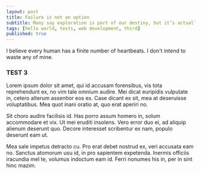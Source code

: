 ```yaml
---
layout: post
title: Failure is not an option
subtitle: Many say exploration is part of our destiny, but it’s actually our duty to future generations.
tags: [hello world, tests, web development, third]
published: true
---
```


I believe every human has a finite number of heartbeats. I don't intend to waste any of mine.
### TEST 3

Lorem ipsum dolor sit amet, qui id accusam forensibus, vis tota reprehendunt ex, no vim tale omnium audire. Mei dicat euripidis vulputate in, cetero alterum assentior eos ex. Case dicant ex sit, mea at deseruisse voluptatibus. Mea quot inani oratio at, quo erat aperiri no.

Sit choro audire facilisis id. Has porro assum homero in, solum accommodare et vix. Ut mei eruditi insolens. Vero error duo ei, ad aliquip alienum deserunt quo. Decore interesset scribentur ex nam, populo deserunt eam ut.

Mea sale impetus detracto cu. Pro erat debet nostrud ex, veri accusata eam no. Sanctus atomorum usu id, in pro sapientem expetenda. Inermis officiis iracundia mel te, volumus indoctum eam id. Ferri nonumes his in, per in sint hinc mazim.
